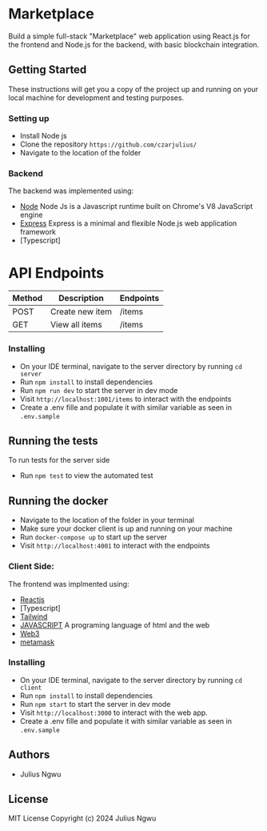 # Marketplace

Build a simple full-stack "Marketplace" web application using React.js for the frontend and Node.js for the backend, with basic blockchain integration.

## Getting Started

These instructions will get you a copy of the project up and running on your local machine for development and testing purposes.

### Setting up

- Install Node js
- Clone the repository `https://github.com/czarjulius/`
- Navigate to the location of the folder

### Backend

The backend was implemented using:

- [Node](https://nodejs.org/en/) Node Js is a Javascript runtime built on Chrome's V8 JavaScript engine
- [Express](https://expressjs.com/) Express is a minimal and flexible Node.js web application framework
- [Typescript]

# API Endpoints

| Method | Description     | Endpoints |
| ------ | --------------- | --------- |
| POST   | Create new item | /items    |
| GET    | View all items  | /items    |

### Installing

- On your IDE terminal, navigate to the server directory by running `cd server`
- Run `npm install` to install dependencies
- Run `npm run dev` to start the server in dev mode
- Visit `http://localhost:1001/items` to interact with the endpoints
- Create a .env fille and populate it with similar variable as seen in `.env.sample`

## Running the tests

To run tests for the server side

- Run `npm test` to view the automated test

## Running the docker

- Navigate to the location of the folder in your terminal
- Make sure your docker client is up and running on your machine
- Run `docker-compose up` to start up the server
- Visit `http://localhost:4001` to interact with the endpoints

### Client Side:

The frontend was implmented using:

- [Reactjs](https://legacy.reactjs.org/)
- [Typescript]
- [Tailwind](https://tailwindcss.com/)
- [JAVASCRIPT](https://www.javascript.com/) A programing language of html and the web
- [Web3]()
- [metamask](https://metamask.io/)

### Installing

- On your IDE terminal, navigate to the server directory by running `cd client`
- Run `npm install` to install dependencies
- Run `npm start` to start the server in dev mode
- Visit `http://localhost:3000` to interact with the web app.
- Create a .env fille and populate it with similar variable as seen in `.env.sample`

## Authors

- Julius Ngwu

## License

MIT License
Copyright (c) 2024 Julius Ngwu
